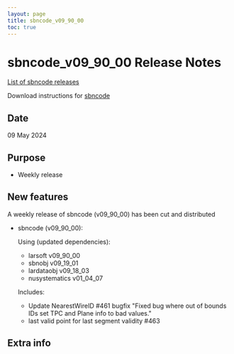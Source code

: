 ```yaml
---
layout: page
title: sbncode_v09_90_00
toc: true
---
```


sbncode_v09_90_00 Release Notes
=======================================================================================

[List of sbncode releases](https://sbnsoftware.github.io/AnalysisInfrastructure/ReleaseManagement/Releases/List_of_SBN_code_releases)

Download instructions for [sbncode]()

Date
---------------------------------------------------
09 May 2024

Purpose
---------------------------------------------------
* Weekly release

New features
---------------------------------------------------
A weekly release of sbncode (v09_90_00) has been cut and distributed

* sbncode (v09_90_00):

  Using (updated dependencies):
  * larsoft          v09_90_00
  * sbnobj           v09_19_01
  * lardataobj       v09_18_03
  * nusystematics    v01_04_07

   Includes:
  * Update NearestWireID #461 bugfix "Fixed bug where out of bounds IDs set TPC and Plane info to bad values."
  * last valid point for last segment validity #463
    
Extra info
---------------------------------------------------
